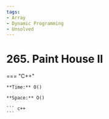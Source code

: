 ```yaml
---
tags:
- Array
- Dynamic Programming
- Unsolved
---
```



# 265. Paint House II

=== "C++"

    **Time:** O()

    **Space:** O()

    ``` c++
    ```
